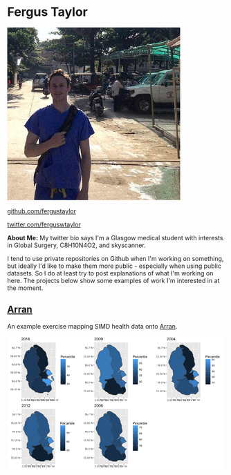

# Fergus Taylor 

![Picture](profile.jpeg)

[github.com/fergustaylor](https://github.com/fergustaylor)

[twitter.com/ferguswtaylor](https://twitter.com/ferguswtaylor)

**About Me:** My twitter bio says I'm a Glasgow medical student with interests in Global Surgery, C8H10N4O2, and skyscanner. 

I tend to use private repositories on Github when I'm working on something, but ideally I'd like to make them more public - especially when using public datasets. So I do at least try to post explanations of what I'm working on here.
The projects below show some examples of work I'm interested in at the moment.

## [**Arran**](https://fergustaylor.github.io/Arran)
An example exercise mapping SIMD health data onto [Arran](https://www.google.co.uk/search?q=arran&oq=arran&aqs=chrome..69i57j69i60l3j69i65l2.2702j0j1&sourceid=chrome&ie=UTF-8).

![Multiplot plot](Rplot.png)
